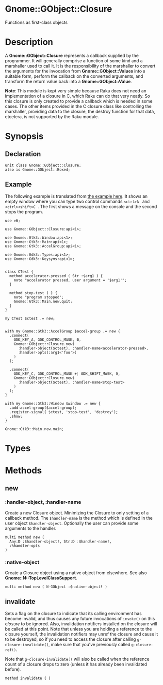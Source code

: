 Gnome::GObject::Closure
=======================

Functions as first-class objects

Description
===========

A **Gnome::GObject::Closure** represents a callback supplied by the programmer. It will generally comprise a function of some kind and a marshaller used to call it. It is the responsibility of the marshaller to convert the arguments for the invocation from **Gnome::GObject::Values** into a suitable form, perform the callback on the converted arguments, and transform the return value back into a **Gnome::GObject::Value**.

**Note**: This module is kept very simple because Raku does not need an implementation of a closure in C, which Raku can do that very neatly. So this closure is only created to provide a callback which is needed in some cases. The other items provided in the C closure class like controlling the marshaller, providing data to the closure, the destroy function for that data, etcetera, is not supported by the Raku module.

Synopsis
========

Declaration
-----------

    unit class Gnome::GObject::Closure;
    also is Gnome::GObject::Boxed;

Example
-------

The following example is translated from [the example here](https://github.com/bstpierre/gtk-examples/blob/master/c/accel.c). It shows an empty window where you can type two control commands `<ctrl>A ` and `<ctrl><shift>C `. The first shows a message on the console and the second stops the program.

    use v6;

    use Gnome::GObject::Closure:api<1>;

    use Gnome::Gtk3::Window:api<1>;
    use Gnome::Gtk3::Main:api<1>;
    use Gnome::Gtk3::AccelGroup:api<1>;

    use Gnome::Gdk3::Types:api<1>;
    use Gnome::Gdk3::Keysyms:api<1>;


    class CTest {
      method accelerator-pressed ( Str :$arg1 ) {
        note "accelerator pressed, user argument = '$arg1'";
      }

      method stop-test ( ) {
        note "program stopped";
        Gnome::Gtk3::Main.new.quit;
      }
    }

    my CTest $ctest .= new;


    with my Gnome::Gtk3::AccelGroup $accel-group .= new {
      .connect(
        GDK_KEY_A, GDK_CONTROL_MASK, 0,
        Gnome::GObject::Closure.new(
          :handler-object($ctest), :handler-name<accelerator-pressed>,
          :handler-opts(:arg1<'foo'>)
        )
      );

      .connect(
        GDK_KEY_C, GDK_CONTROL_MASK +| GDK_SHIFT_MASK, 0,
        Gnome::GObject::Closure.new(
          :handler-object($ctest), :handler-name<stop-test>
        )
      );
    }

    with my Gnome::Gtk3::Window $window .= new {
      .add-accel-group($accel-group);
      .register-signal( $ctest, 'stop-test', 'destroy');
      .show;
    }

    Gnome::Gtk3::Main.new.main;

Types
=====

Methods
=======

new
---

### :handler-object, :handler-name

Create a new Closure object. Minimizing the Closure to only setting of a callback method. The `$handler-name` is the method which is defined in the user object `$handler-object`. Optionally the user can provide some arguments to the handler.

    multi method new (
      Any:D :$handler-object!, Str:D :$handler-name!,
      :%handler-opts
    )

### :native-object

Create a Closure object using a native object from elsewhere. See also **Gnome::N::TopLevelClassSupport**.

    multi method new ( N-GObject :$native-object! )

invalidate
----------

Sets a flag on the closure to indicate that its calling environment has become invalid, and thus causes any future invocations of `invoke()` on this *closure* to be ignored. Also, invalidation notifiers installed on the closure will be called at this point. Note that unless you are holding a reference to the closure yourself, the invalidation notifiers may unref the closure and cause it to be destroyed, so if you need to access the closure after calling `g-closure-invalidate()`, make sure that you've previously called `g-closure-ref()`.

Note that `g-closure-invalidate()` will also be called when the reference count of a closure drops to zero (unless it has already been invalidated before).

    method invalidate ( )

